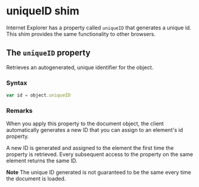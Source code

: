 
# uniqueID shim

Internet Explorer has a property called `uniqueID` that generates a unique id. This shim provides the same functionality to other browsers.

## The `uniqueID` property

Retrieves an autogenerated, unique identifier for the object.

### Syntax

```javascript
var id = object.uniqueID
```

### Remarks

When you apply this property to the document object, the client automatically generates a new ID that you can assign to an element's id property.

A new ID is generated and assigned to the element the first time the property is retrieved. Every subsequent access to the property on the same element returns the same ID.

**Note** The unique ID generated is not guaranteed to be the same every time the document is loaded.
